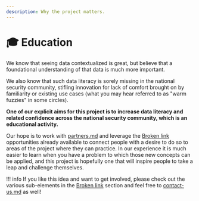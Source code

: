 ```yaml
---
description: Why the project matters.
---
```


# 🎓 Education

We know that seeing data contextualized is great, but believe that a foundational understanding of that data is much more important.&#x20;

We also know that such data literacy is sorely missing in the national security community, stifling innovation for lack of comfort brought on by familiarity or existing use cases (what you may hear referred to as "warm fuzzies" in some circles).

**One of our explicit aims for this project is to increase data literacy and related confidence across the national security community, which is an educational activity.**

Our hope is to work with [partners.md](../support/partners.md "mention") and leverage the [Broken link](broken-reference "mention") opportunities already available to connect people with a desire to do so to areas of the project where they can practice. In our experience it is much easier to learn when you have a problem to which those new concepts can be applied, and this project is hopefully one that will inspire people to take a leap and challenge themselves.

!!! info
	If you like this idea and want to get involved, please check out the various sub-elements in the [Broken link](broken-reference "mention") section and feel free to [contact-us.md](../contact-us.md "mention") as well!
